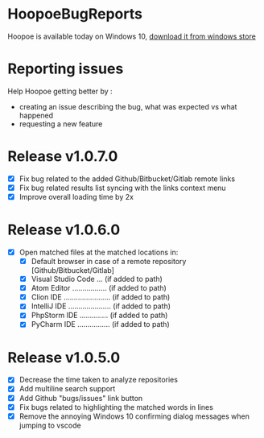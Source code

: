 # HoopoeBugReports
Hoopoe is available today on Windows 10, [download it from windows store](https://www.microsoft.com/en-us/p/hoopoe/9ppl3f6g79zl?rtc=1&activetab=pivot:overviewtab)


# Reporting issues
Help Hoopoe getting better by :
- creating an issue describing the bug, what was expected vs what happened
- requesting a new feature

# Release v1.0.7.0
- [x] Fix bug related to the added Github/Bitbucket/Gitlab remote links
- [x] Fix bug related results list syncing with the links context menu
- [x] Improve overall loading time by 2x

# Release v1.0.6.0
- [x] Open matched files at the matched locations in:
  - [x] Default browser in case of a remote repository [Github/Bitbucket/Gitlab]
  - [x] Visual Studio Code ... (if added to path)
  - [x] Atom Editor ................. (if added to path)
  - [x] Clion IDE ....................... (if added to path)
  - [x] IntelliJ IDE ..................... (if added to path)
  - [x] PhpStorm IDE .............. (if added to path)
  - [x] PyCharm IDE ................ (if added to path)

# Release v1.0.5.0
- [x] Decrease the time taken to analyze repositories
- [x] Add multiline search support
- [x] Add Github "bugs/issues" link button
- [x] Fix bugs related to highlighting the matched words in lines
- [x] Remove the annoying Windows 10 confirming dialog messages when jumping to vscode
